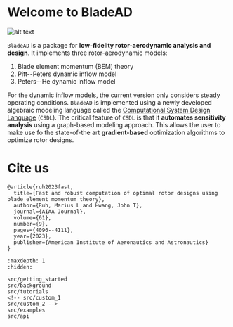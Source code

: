 # Welcome to BladeAD

![alt text](/src/images/lsdolab.png "Title displayed")

`BladeAD` is a package for **low-fidelity rotor-aerodynamic analysis and design**. 
It implements three rotor-aerodynamic models:
1. Blade element momentum (BEM) theory
2. Pitt--Peters dynamic inflow model
3. Peters--He dynamic inflow model

For the dynamic inflow models, the current version only considers steady operating conditions.
`BladeAD` is implemented using a newly developed algebraic modeling language called the [Computational 
System Design Language](https://csdl-alpha.readthedocs.io/en/latest/) (`CSDL`).
The critical feature of `CSDL` is that it **automates sensitivity analysis** using a graph-based modeling approach.
This allows the user to make use fo the state-of-the art **gradient-based** optimization algorithms to optimize rotor designs. 

# Cite us
```none
@article{ruh2023fast,
  title={Fast and robust computation of optimal rotor designs using blade element momentum theory},
  author={Ruh, Marius L and Hwang, John T},
  journal={AIAA Journal},
  volume={61},
  number={9},
  pages={4096--4111},
  year={2023},
  publisher={American Institute of Aeronautics and Astronautics}
}
```

<!-- Remove/add custom pages from/to toc as per your package's requirement -->

```{toctree}
:maxdepth: 1
:hidden:

src/getting_started
src/background
src/tutorials
<!-- src/custom_1
src/custom_2 -->
src/examples
src/api
```
